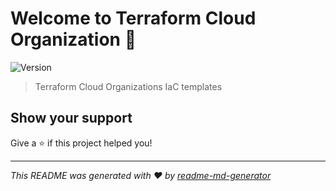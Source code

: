 # Welcome to Terraform Cloud Organization 👋
![Version](https://img.shields.io/badge/version-v0.0.1-blue.svg?cacheSeconds=2592000)

> Terraform Cloud Organizations IaC templates

## Show your support

Give a ⭐️ if this project helped you!


***
_This README was generated with ❤️ by [readme-md-generator](https://github.com/kefranabg/readme-md-generator)_